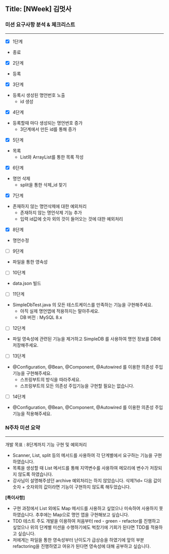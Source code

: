 ## Title: [NWeek] 김멋사

### 미션 요구사항 분석 & 체크리스트

---
- [x] 1단계 
- 종료
- [x] 2단계  
- 등록
- [x] 3단계 
- 등록시 생성된 명언번호 노출
  - id 생성
- [x] 4단계 
- 등록할때 마다 생성되는 명언번호 증가
  - 3단계에서 만든 id를 통해 증가
- [x] 5단계  
- 목록
  - List와 ArrayList를 통한 목록 작성
- [x] 6단계  
- 명언 삭제
  - split을 통한 삭제_id 찾기
- [x] 7단계 
- 존재하지 않는 명언삭제에 대한 예외처리
  - 존재하지 않는 명언삭제 기능 추가
  - 입력 id값에 숫자 외의 것이 들어오는 것에 대한 예외처리
- [x] 8단계 
- 명언수정
- [ ] 9단계 
- 파일을 통한 영속성
- [ ] 10단계 
- data.json 빌드
- [ ] 11단계
- SimpleDbTest.java 의 모든 테스트케이스를 만족하는 기능을 구현해주세요.
  - 아직 실제 명언앱에 적용하지는 말아주세요.
  - DB 버전 : MySQL 8.x
- [ ] 12단계 
- 파일 영속성에 관련된 기능을 제거하고 SimpleDB 를 사용하여 명언 정보를 DB에 저장해주세요.
- [ ] 13단계
- @Configuration, @Bean, @Component, @Autowired 를 이용한 의존성 주입기능을 구현해주세요.
  - 스프링부트의 방식을 따라주세요.
  - 스프링부트의 모든 의존성 주입기능을 구현할 필요는 없습니다.
- [ ] 14단계 
- @Configuration, @Bean, @Component, @Autowired 를 이용한 의존성 주입기능을 적용해주세요.
### N주차 미션 요약

---
개발 목표 : 8단계까지 기능 구현 및 예외처리

- Scanner, List, split 등의 메서드를 사용하여 각 단계별에서 요구하는 기능을 구현하였습니다.
- 목록을 생성할 때 List 메서드를 통해 지역변수를 사용하여 메모리에 변수가 저장되지 않도록 하였습니다.
- 강사님이 설명해주셨던 archive 예외처리는 하지 않았습니다. 삭제?id= 다음 값이 숫자 + 숫자외의 값이라면 기능이 구현하지 않도록 해두었습니다.

**[특이사항]**

- 구현 과정에서 List 외에도 Map 메서드를 사용하고 싶었으나 미숙하여 사용하지 못하였습니다. 추후에는 Map으로 명언 앱을 구현해보고 싶습니다.
- TDD 테스트 주도 개발을 이용하여 처음부터 red - green - refactor를 진행하고 싶었으나 위의 단계별 미션을 수행하기에도 벅찼기에 기회가 된다면 TDD를 적용하고 싶습니다.
- 저에게는 파일을 통한 영속성부터 난이도가 급상승을 하였기에 앞의 부분 refactoring을 진행하였고 여유가 된다면 영속성에 대해 공부하고 싶습니다.

